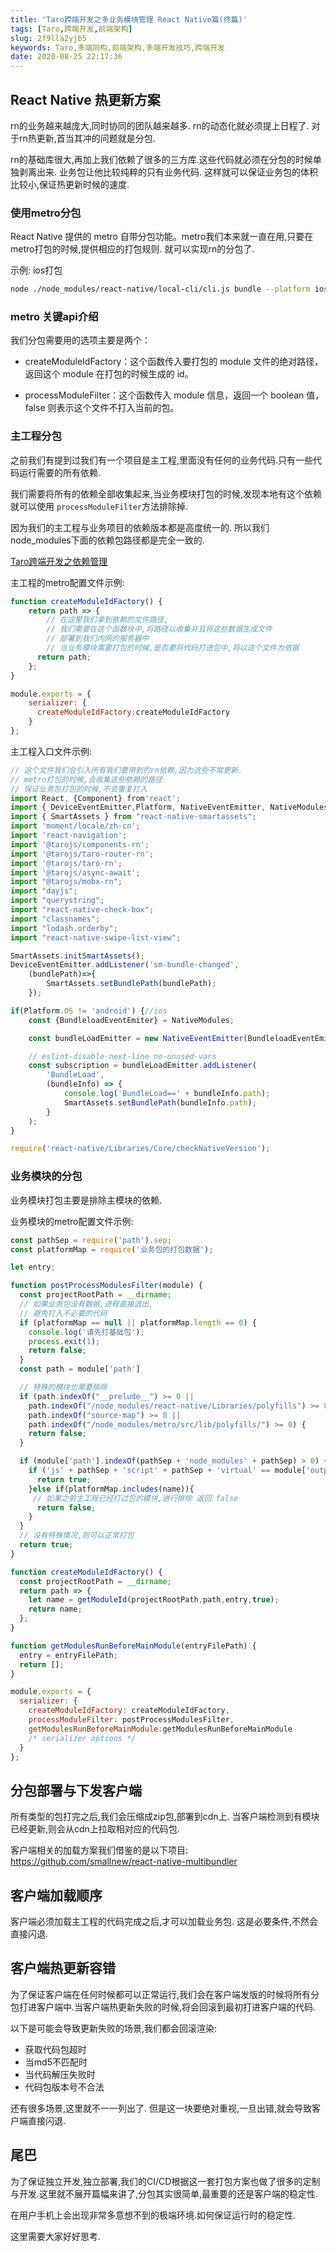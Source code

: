 ```yaml
---
title: 'Taro跨端开发之多业务模块管理 React Native篇(终篇)'
tags: [Taro,跨端开发,前端架构]
slug: 2f9lla2yjb5
keywords: Taro,多端同构,前端架构,多端开发技巧,跨端开发
date: 2020-08-25 22:17:36
---
```



## React Native 热更新方案

rn的业务越来越庞大,同时协同的团队越来越多. rn的动态化就必须提上日程了.
对于rn热更新,首当其冲的问题就是分包.

rn的基础库很大,再加上我们依赖了很多的三方库.这些代码就必须在分包的时候单独剥离出来.
业务包让他比较纯粹的只有业务代码. 这样就可以保证业务包的体积比较小,保证热更新时候的速度.


### 使用metro分包

React Native 提供的 metro 自带分包功能。metro我们本来就一直在用,只要在metro打包的时候,提供相应的打包规则.
就可以实现rn的分包了.

示例: ios打包

```bash
node ./node_modules/react-native/local-cli/cli.js bundle --platform ios --dev false --entry-file rn入口文件.js --bundle-output ./xxx/ --assets-dest ./xxx/ --config /{你的绝对路径}/你的metro配置文件.js
```
### metro 关键api介绍

我们分包需要用的选项主要是两个：

* createModuleIdFactory：这个函数传入要打包的 module 文件的绝对路径，返回这个 module 在打包的时候生成的 id。

* processModuleFilter：这个函数传入 module 信息，返回一个 boolean 值，false 则表示这个文件不打入当前的包。



### 主工程分包
之前我们有提到过我们有一个项目是主工程,里面没有任何的业务代码.只有一些代码运行需要的所有依赖.

我们需要将所有的依赖全部收集起来,当业务模块打包的时候,发现本地有这个依赖就可以使用 `processModuleFilter`方法排除掉.

因为我们的主工程与业务项目的依赖版本都是高度统一的.
所以我们node_modules下面的依赖包路径都是完全一致的.

[Taro跨端开发之依赖管理](https://alili.tech/archive/h8gasmt9u5c/)

主工程的metro配置文件示例:
```js
function createModuleIdFactory() {
    return path => {
        // 在这里我们拿到依赖的文件路径,
        // 我们需要在这个函数块中,将路径以收集并且将这些数据生成文件
        // 部署到我们内网的服务器中
        // 当业务模块需要打包的时候,是否要将代码打进包中,将以这个文件为依据
      return path;
    };
}

module.exports = {
    serializer: {
      createModuleIdFactory:createModuleIdFactory
    }
};
```


主工程入口文件示例:
```js
// 这个文件我们会引入所有我们要用到的rn依赖,因为这些不常更新.
// metro打包的时候,会收集这些依赖的路径
// 保证业务包打包的时候,不会重复打入
import React, {Component} from'react';
import { DeviceEventEmitter,Platform, NativeEventEmitter, NativeModules } from 'react-native';
import { SmartAssets } from "react-native-smartassets";
import 'moment/locale/zh-cn';
import 'react-navigation';
import '@tarojs/components-rn';
import '@tarojs/taro-router-rn';
import '@tarojs/taro-rn';
import '@tarojs/async-await';
import "@tarojs/mobx-rn";
import "dayjs";
import "querystring";
import "react-native-check-box";
import "classnames";
import "lodash.orderby";
import "react-native-swipe-list-view";

SmartAssets.initSmartAssets();
DeviceEventEmitter.addListener('sm-bundle-changed',
	(bundlePath)=>{
		SmartAssets.setBundlePath(bundlePath);
	});

if(Platform.OS != 'android') {//ios
	const {BundleloadEventEmiter} = NativeModules;

	const bundleLoadEmitter = new NativeEventEmitter(BundleloadEventEmiter);

	// eslint-disable-next-line no-unused-vars
	const subscription = bundleLoadEmitter.addListener(
		'BundleLoad',
		(bundleInfo) => {
			console.log('BundleLoad==' + bundleInfo.path);
			SmartAssets.setBundlePath(bundleInfo.path);
		}
	);
}

require('react-native/Libraries/Core/checkNativeVersion');
```


### 业务模块的分包


业务模块打包主要是排除主模块的依赖.

业务模块的metro配置文件示例:
```js
const pathSep = require('path').sep;
const platformMap = require('业务包的打包数据');

let entry;

function postProcessModulesFilter(module) {
  const projectRootPath = __dirname;
  // 如果业务包没有数据,进程直接退出,
  // 避免打入不必要的代码
  if (platformMap == null || platformMap.length == 0) {
    console.log('请先打基础包');
    process.exit(1);
    return false;
  }
  const path = module['path']

  // 特殊的模块也需要排除
  if (path.indexOf("__prelude__") >= 0 ||
    path.indexOf("/node_modules/react-native/Libraries/polyfills") >= 0 ||
    path.indexOf("source-map") >= 0 ||
    path.indexOf("/node_modules/metro/src/lib/polyfills/") >= 0) {
    return false;
  }

  if (module['path'].indexOf(pathSep + 'node_modules' + pathSep) > 0) {
    if ('js' + pathSep + 'script' + pathSep + 'virtual' == module['output'][0]['type']) {
      return true;
    }else if(platformMap.includes(name)){
     // 如果之前主工程已经打过包的模块,进行排除 返回 false
      return false;
    }
  }
  // 没有特殊情况,则可以正常打包
  return true;
}

function createModuleIdFactory() {
  const projectRootPath = __dirname;
  return path => {
    let name = getModuleId(projectRootPath,path,entry,true);
    return name;
  };
}

function getModulesRunBeforeMainModule(entryFilePath) {
  entry = entryFilePath;
  return [];
}

module.exports = {
  serializer: {
    createModuleIdFactory: createModuleIdFactory,
    processModuleFilter: postProcessModulesFilter,
    getModulesRunBeforeMainModule:getModulesRunBeforeMainModule
    /* serializer options */
  }
};


```


## 分包部署与下发客户端

所有类型的包打完之后,我们会压缩成zip包,部署到cdn上.
当客户端检测到有模块已经更新,则会从cdn上拉取相对应的代码包.

客户端相关的加载方案我们借鉴的是以下项目:
https://github.com/smallnew/react-native-multibundler


## 客户端加载顺序
客户端必须加载主工程的代码完成之后,才可以加载业务包.
这是必要条件,不然会直接闪退.

## 客户端热更新容错

为了保证客户端在任何时候都可以正常运行,我们会在客户端发版的时候将所有分包打进客户端中.当客户端热更新失败的时候,将会回滚到最初打进客户端的代码.

以下是可能会导致更新失败的场景,我们都会回滚渲染:
* 获取代码包超时
* 当md5不匹配时
* 当代码解压失败时
* 代码包版本号不合法

还有很多场景,这里就不一一列出了.
但是这一块要绝对重视,一旦出错,就会导致客户端直接闪退.

## 尾巴
为了保证独立开发,独立部署,我们的CI/CD根据这一套打包方案也做了很多的定制与开发.这里就不展开篇幅来讲了,分包其实很简单,最重要的还是客户端的稳定性.

在用户手机上会出现非常多意想不到的极端环境.如何保证运行时的稳定性.

这里需要大家好好思考.
